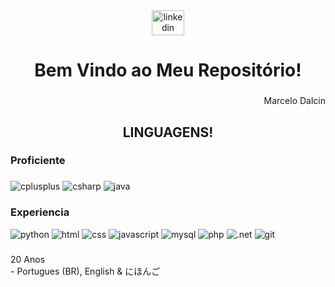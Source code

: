 <div align="center">
  <a href="https://www.linkedin.com/in/marcelosdalcin/" target="_blank" rel="noreferrer"><img src="https://raw.githubusercontent.com/maurodesouza/profile-readme-generator/master/src/assets/icons/social/linkedin/default.svg" width="52" height="40" alt="linkedin logo"  /> </a>
</div>

###

<h1 align="center">Bem Vindo ao Meu Repositório!</h1>

###

<p align="right">Marcelo Dalcin</p>

###

<h2 align="center">LINGUAGENS!</h1>

<h3 align="left">Proficiente</h3>

###

<div align="left">
  <img src="https://img.shields.io/badge/C%2B%2B-00599C?style=for-the-badge&logo=c%2B%2B&logoColor=white" alt="cplusplus" />
  <img src="https://img.shields.io/badge/C%23-239120?style=for-the-badge&logo=c-sharp&logoColor=white" alt="csharp" /> 
  <img src="https://img.shields.io/badge/Java-ED8B00?style=for-the-badge&logo=openjdk&logoColor=white" alt="java"/> 
</div>

###

<h3 align="left">Experiencia</h3>

<div align="left">
<img src="https://img.shields.io/badge/Python-3776AB?style=for-the-badge&logo=python&logoColor=white" alt="python">
<img src="https://img.shields.io/badge/HTML5-E34F26?style=for-the-badge&logo=html5&logoColor=white" alt="html">
<img src="https://img.shields.io/badge/CSS3-1572B6?style=for-the-badge&logo=css3&logoColor=white" alt="css">
<img src="https://img.shields.io/badge/JavaScript-F7DF1E?style=for-the-badge&logo=javascript&logoColor=black" alt="javascript">
<img src="https://img.shields.io/badge/MySQL-00000F?style=for-the-badge&logo=mysql&logoColor=white" alt="mysql">
<img src="https://img.shields.io/badge/PHP-777BB4?style=for-the-badge&logo=php&logoColor=white" alt="php">
<img src="https://img.shields.io/badge/.NET-5C2D91?style=for-the-badge&logo=.net&logoColor=white" alt=".net">
<img src="https://img.shields.io/badge/GIT-E44C30?style=for-the-badge&logo=git&logoColor=white" alt="git">
     
</div>

###

<p align="left">20 Anos<br>- Portugues (BR), English & にほんご</p>

###
